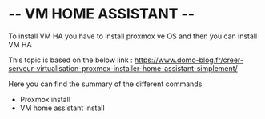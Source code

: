 # -- VM HOME ASSISTANT --

To install VM HA you have to install proxmox ve OS and then you can install VM HA

This topic is based on the below link :
https://www.domo-blog.fr/creer-serveur-virtualisation-proxmox-installer-home-assistant-simplement/

Here you can find the summary of the different commands 

- Proxmox install
- VM home assistant install
